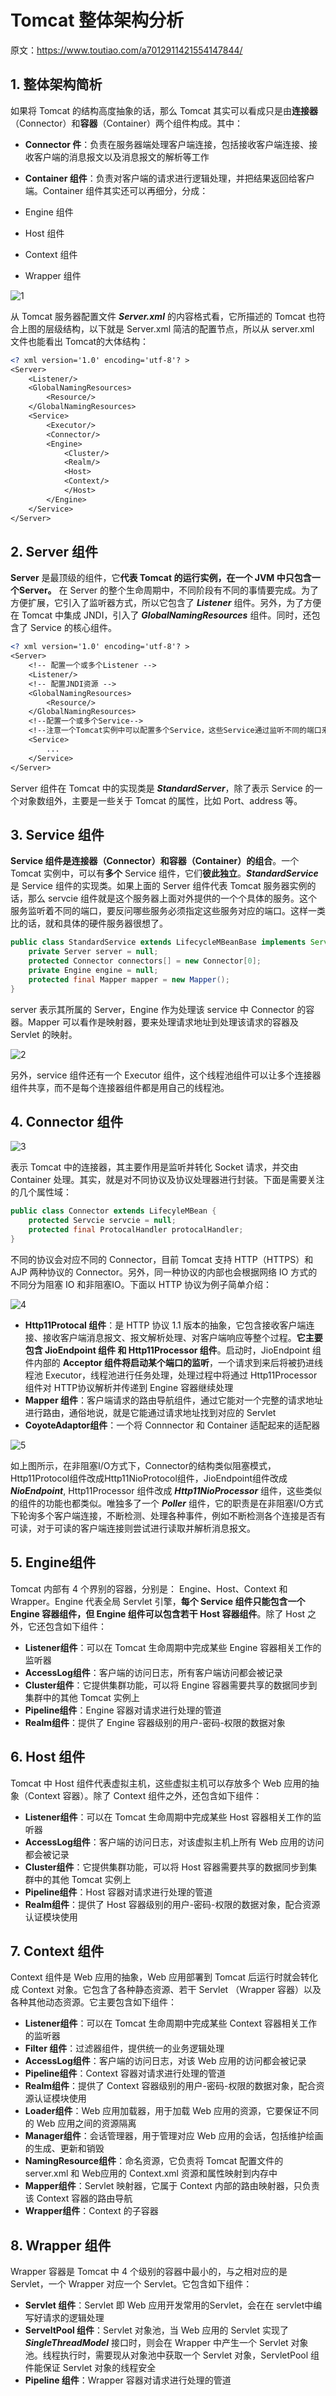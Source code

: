 # Tomcat 整体架构分析

原文：https://www.toutiao.com/a7012911421554147844/



## 1. 整体架构简析

如果将 Tomcat 的结构高度抽象的话，那么 Tomcat 其实可以看成只是由**连接器**（Connector）和**容器**（Container）两个组件构成。其中：

* **Connector 件**：负责在服务器端处理客户端连接，包括接收客户端连接、接收客户端的消息报文以及消息报文的解析等工作

*  **Container 组件**：负责对客户端的请求进行逻辑处理，并把结果返回给客户端。Container 组件其实还可以再细分，分成：

  * Engine 组件
  * Host 组件
  * Context 组件
  * Wrapper 组件

  ![1](./images/Tomcat_Architech/1.png)

从 Tomcat 服务器配置文件 ***Server.xml*** 的内容格式看，它所描述的 Tomcat 也符合上图的层级结构，以下就是 Server.xml 简洁的配置节点，所以从 server.xml 文件也能看出 Tomcat的大体结构：

```xml
<? xml version='1.0' encoding='utf-8'? >
<Server>
    <Listener/>
    <GlobalNamingResources>
        <Resource/>
    </GlobalNamingResources>
    <Service>
        <Executor/>
        <Connector/>
        <Engine>
            <Cluster/>
            <Realm/>
            <Host>
            <Context/>
            </Host>
        </Engine>
    </Service>
</Server>
```

## 2. Server 组件

**Server** 是最顶级的组件，它**代表 Tomcat 的运行实例，在一个 JVM 中只包含一个Server。** 在 Server 的整个生命周期中，不同阶段有不同的事情要完成。为了方便扩展，它引入了监听器方式，所以它包含了 ***Listener*** 组件。另外，为了方便在 Tomcat 中集成 JNDI，引入了 ***GlobalNamingResources*** 组件。同时，还包含了 Service 的核心组件。

```xml
<? xml version='1.0' encoding='utf-8'? >
<Server>
    <!-- 配置一个或多个Listener -->
    <Listener/>
    <!-- 配置JNDI资源 -->
    <GlobalNamingResources>
    	<Resource/>
    </GlobalNamingResources>
    <!--配置一个或多个Service-->
    <!--注意一个Tomcat实例中可以配置多个Service，这些Service通过监听不同的端口来区分-->
    <Service>
		...
    </Service>
</Server>
```

Server 组件在 Tomcat 中的实现类是 ***StandardServer***，除了表示 Service 的一个对象数组外，主要是一些关于 Tomcat 的属性，比如 Port、address 等。

## 3. Service 组件

**Service 组件是连接器（Connector）和容器（Container）的组合**。一个 Tomcat 实例中，可以有**多个** Service 组件，它们**彼此独立**。***StandardService*** 是 Service 组件的实现类。如果上面的 Server 组件代表 Tomcat 服务器实例的话，那么 servcie 组件就是这个服务器上面对外提供的一个个具体的服务。这个服务监听着不同的端口，要反问哪些服务必须指定这些服务对应的端口。这样一类比的话，就和具体的硬件服务器很想了。

```java
public class StandardService extends LifecycleMBeanBase implements Service {
    private Server server = null;
    protected Connector connectors[] = new Connector[0];
    private Engine engine = null;
    protected final Mapper mapper = new Mapper();
}
```

server 表示其所属的 Server，Engine 作为处理该 service 中 Connector 的容器。Mapper 可以看作是映射器，要来处理请求地址到处理该请求的容器及 Servlet 的映射。

![2](./images/Tomcat_Architech/2.png)

另外，service 组件还有一个 Executor 组件，这个线程池组件可以让多个连接器组件共享，而不是每个连接器组件都是用自己的线程池。

## 4. Connector 组件

![3](./images/Tomcat_Architech/3.png)

表示 Tomcat 中的连接器，其主要作用是监听并转化 Socket 请求，并交由 Container 处理。其实，就是对不同协议及协议处理器进行封装。下面是需要关注的几个属性域：

```java
public class Connector extends LifecyleMBean {
    protected Servcie servcie = null;
    protected final ProtocalHandler protocalHandler;
}
```

不同的协议会对应不同的 Connector，目前 Tomcat 支持 HTTP（HTTPS）和 AJP 两种协议的 Connector。另外，同一种协议的内部也会根据网络 IO 方式的不同分为阻塞 IO 和非阻塞IO。下面以 HTTP 协议为例子简单介绍：

![4](./images/Tomcat_Architech/4.png)

* **Http11Protocal 组件**：是 HTTP 协议 1.1 版本的抽象，它包含接收客户端连接、接收客户端消息报文、报文解析处理、对客户端响应等整个过程。**它主要包含 JioEndpoint 组件 和 Http11Processor 组件**。启动时，JioEndpoint 组件内部的 **Acceptor 组件将启动某个端口的监听**，一个请求到来后将被扔进线程池 Executor，线程池进行任务处理，处理过程中将通过 Http11Processor 组件对 HTTP协议解析并传递到 Engine 容器继续处理
* **Mapper 组件**：客户端请求的路由导航组件，通过它能对一个完整的请求地址进行路由，通俗地说，就是它能通过请求地址找到对应的 Servlet
* **CoyoteAdaptor组件**：一个将 Connnector 和 Container 适配起来的适配器

![5](./images/Tomcat_Architech/5.png)

如上图所示，在非阻塞I/O方式下，Connector的结构类似阻塞模式，Http11Protocol组件改成Http11NioProtocol组件，JioEndpoint组件改成***NioEndpoint***, Http11Processor 组件改成 ***Http11NioProcessor*** 组件，这些类似的组件的功能也都类似。唯独多了一个 ***Poller*** 组件，它的职责是在非阻塞I/O方式下轮询多个客户端连接，不断检测、处理各种事件，例如不断检测各个连接是否有可读，对于可读的客户端连接则尝试进行读取并解析消息报文。

## 5. Engine组件

Tomcat 内部有 4 个界别的容器，分别是： Engine、Host、Context 和 Wrapper。Engine 代表全局 Servlet 引擎，**每个 Service 组件只能包含一个 Engine 容器组件，但 Engine 组件可以包含若干 Host 容器组件**。除了 Host 之外，它还包含如下组件：

* **Listener组件**：可以在 Tomcat 生命周期中完成某些 Engine 容器相关工作的监听器
* **AccessLog组件**：客户端的访问日志，所有客户端访问都会被记录
* **Cluster组件**：它提供集群功能，可以将 Engine 容器需要共享的数据同步到集群中的其他 Tomcat 实例上
* **Pipeline组件**：Engine 容器对请求进行处理的管道
* **Realm组件**：提供了 Engine 容器级别的用户-密码-权限的数据对象

## 6. Host 组件

Tomcat 中 Host 组件代表虚拟主机，这些虚拟主机可以存放多个 Web 应用的抽象（Context 容器）。除了 Context 组件之外，还包含如下组件：

* **Listener组件**：可以在 Tomcat 生命周期中完成某些 Host 容器相关工作的监听器
* **AccessLog组件**：客户端的访问日志，对该虚拟主机上所有 Web 应用的访问都会被记录
* **Cluster组件**：它提供集群功能，可以将 Host 容器需要共享的数据同步到集群中的其他 Tomcat 实例上
* **Pipeline组件**：Host 容器对请求进行处理的管道
* **Realm组件**：提供了 Host 容器级别的用户-密码-权限的数据对象，配合资源认证模块使用

## 7. Context 组件

Context 组件是 Web 应用的抽象，Web 应用部署到 Tomcat 后运行时就会转化成 Context 对象。它包含了各种静态资源、若干 Servlet （Wrapper 容器）以及各种其他动态资源。它主要包含如下组件：

* **Listener组件**：可以在 Tomcat 生命周期中完成某些 Context 容器相关工作的监听器
* **Filter 组件**：过滤器组件，提供统一的业务逻辑处理
* **AccessLog组件**：客户端的访问日志，对该 Web 应用的访问都会被记录
* **Pipeline组件**：Context 容器对请求进行处理的管道
* **Realm组件**：提供了 Context 容器级别的用户-密码-权限的数据对象，配合资源认证模块使用
* **Loader组件**：Web 应用加载器，用于加载 Web 应用的资源，它要保证不同的 Web 应用之间的资源隔离
* **Manager组件**：会话管理器，用于管理对应 Web 应用的会话，包括维护绘画的生成、更新和销毁
* **NamingResource组件**：命名资源，它负责将 Tomcat 配置文件的 server.xml 和 Web应用的 Context.xml 资源和属性映射到内存中
* **Mapper组件**：Servlet 映射器，它属于 Context 内部的路由映射器，只负责该 Context 容器的路由导航
* **Wrapper组件**：Context 的子容器

## 8. Wrapper 组件

Wrapper 容器是 Tomcat 中 4 个级别的容器中最小的，与之相对应的是 Servlet，一个 Wrapper 对应一个 Servlet。它包含如下组件：

* **Servlet 组件**：Servlet 即 Web 应用开发常用的Servlet，会在在 servlet中编写好请求的逻辑处理
* **ServeltPool 组件**：Servlet 对象池，当 Web 应用的 Servlet 实现了 ***SingleThreadModel*** 接口时，则会在 Wrapper 中产生一个 Servlet 对象池。线程执行时，需要现从对象池中获取一个 Servlet 对象，ServletPool 组件能保证 Servlet 对象的线程安全
* **Pipeline 组件**：Wrapper 容器对请求进行处理的管道